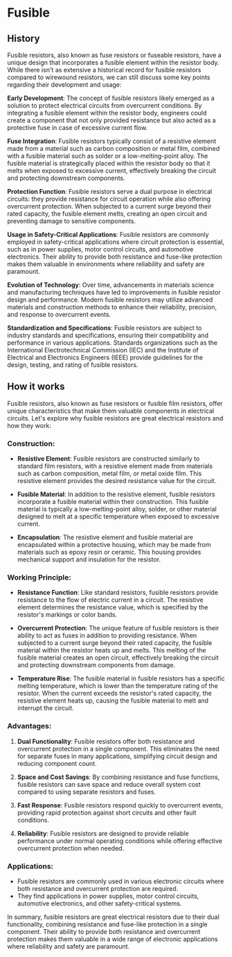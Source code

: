 

# Fusible

## History

Fusible resistors, also known as fuse resistors or fuseable resistors, have a unique design that incorporates a fusible element within the resistor body. While there isn't as extensive a historical record for fusible resistors compared to wirewound resistors, we can still discuss some key points regarding their development and usage:

**Early Development**: The concept of fusible resistors likely emerged as a solution to protect electrical circuits from overcurrent conditions. By integrating a fusible element within the resistor body, engineers could create a component that not only provided resistance but also acted as a protective fuse in case of excessive current flow.

**Fuse Integration**: Fusible resistors typically consist of a resistive element made from a material such as carbon composition or metal film, combined with a fusible material such as solder or a low-melting-point alloy. The fusible material is strategically placed within the resistor body so that it melts when exposed to excessive current, effectively breaking the circuit and protecting downstream components.

**Protection Function**: Fusible resistors serve a dual purpose in electrical circuits: they provide resistance for circuit operation while also offering overcurrent protection. When subjected to a current surge beyond their rated capacity, the fusible element melts, creating an open circuit and preventing damage to sensitive components.

**Usage in Safety-Critical Applications**: Fusible resistors are commonly employed in safety-critical applications where circuit protection is essential, such as in power supplies, motor control circuits, and automotive electronics. Their ability to provide both resistance and fuse-like protection makes them valuable in environments where reliability and safety are paramount.

**Evolution of Technology**: Over time, advancements in materials science and manufacturing techniques have led to improvements in fusible resistor design and performance. Modern fusible resistors may utilize advanced materials and construction methods to enhance their reliability, precision, and response to overcurrent events.

**Standardization and Specifications**: Fusible resistors are subject to industry standards and specifications, ensuring their compatibility and performance in various applications. Standards organizations such as the International Electrotechnical Commission (IEC) and the Institute of Electrical and Electronics Engineers (IEEE) provide guidelines for the design, testing, and rating of fusible resistors.

## How it works

Fusible resistors, also known as fuse resistors or fusible film resistors, offer unique characteristics that make them valuable components in electrical circuits. Let's explore why fusible resistors are great electrical resistors and how they work:

### Construction:
- **Resistive Element**: Fusible resistors are constructed similarly to standard film resistors, with a resistive element made from materials such as carbon composition, metal film, or metal oxide film. This resistive element provides the desired resistance value for the circuit.

- **Fusible Material**: In addition to the resistive element, fusible resistors incorporate a fusible material within their construction. This fusible material is typically a low-melting-point alloy, solder, or other material designed to melt at a specific temperature when exposed to excessive current.

- **Encapsulation**: The resistive element and fusible material are encapsulated within a protective housing, which may be made from materials such as epoxy resin or ceramic. This housing provides mechanical support and insulation for the resistor.

### Working Principle:
- **Resistance Function**: Like standard resistors, fusible resistors provide resistance to the flow of electric current in a circuit. The resistive element determines the resistance value, which is specified by the resistor's markings or color bands.

- **Overcurrent Protection**: The unique feature of fusible resistors is their ability to act as fuses in addition to providing resistance. When subjected to a current surge beyond their rated capacity, the fusible material within the resistor heats up and melts. This melting of the fusible material creates an open circuit, effectively breaking the circuit and protecting downstream components from damage.

- **Temperature Rise**: The fusible material in fusible resistors has a specific melting temperature, which is lower than the temperature rating of the resistor. When the current exceeds the resistor's rated capacity, the resistive element heats up, causing the fusible material to melt and interrupt the circuit.

### Advantages:
1. **Dual Functionality**: Fusible resistors offer both resistance and overcurrent protection in a single component. This eliminates the need for separate fuses in many applications, simplifying circuit design and reducing component count.

2. **Space and Cost Savings**: By combining resistance and fuse functions, fusible resistors can save space and reduce overall system cost compared to using separate resistors and fuses.

3. **Fast Response**: Fusible resistors respond quickly to overcurrent events, providing rapid protection against short circuits and other fault conditions.

4. **Reliability**: Fusible resistors are designed to provide reliable performance under normal operating conditions while offering effective overcurrent protection when needed. 

### Applications:
- Fusible resistors are commonly used in various electronic circuits where both resistance and overcurrent protection are required. 
- They find applications in power supplies, motor control circuits, automotive electronics, and other safety-critical systems.

In summary, fusible resistors are great electrical resistors due to their dual functionality, combining resistance and fuse-like protection in a single component. Their ability to provide both resistance and overcurrent protection makes them valuable in a wide range of electronic applications where reliability and safety are paramount.